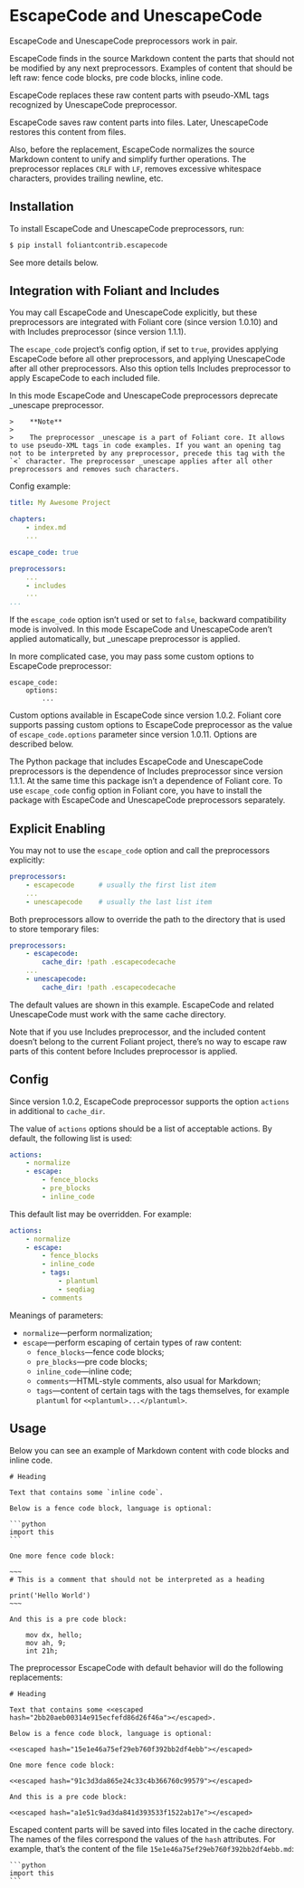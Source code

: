 # EscapeCode and UnescapeCode

EscapeCode and UnescapeCode preprocessors work in pair.

EscapeCode finds in the source Markdown content the parts that should not be modified by any next preprocessors. Examples of content that should be left raw: fence code blocks, pre code blocks, inline code.

EscapeCode replaces these raw content parts with pseudo-XML tags recognized by UnescapeCode preprocessor.

EscapeCode saves raw content parts into files. Later, UnescapeCode restores this content from files.

Also, before the replacement, EscapeCode normalizes the source Markdown content to unify and simplify further operations. The preprocessor replaces `CRLF` with `LF`, removes excessive whitespace characters, provides trailing newline, etc.

## Installation

To install EscapeCode and UnescapeCode preprocessors, run:

```bash
$ pip install foliantcontrib.escapecode
```

See more details below.

## Integration with Foliant and Includes

You may call EscapeCode and UnescapeCode explicitly, but these preprocessors are integrated with Foliant core (since version 1.0.10) and with Includes preprocessor (since version 1.1.1).

The `escape_code` project’s config option, if set to `true`, provides applying EscapeCode before all other preprocessors, and applying UnescapeCode after all other preprocessors. Also this option tells Includes preprocessor to apply EscapeCode to each included file.

In this mode EscapeCode and UnescapeCode preprocessors deprecate _unescape preprocessor.

    >    **Note**
    >
    >    The preprocessor _unescape is a part of Foliant core. It allows to use pseudo-XML tags in code examples. If you want an opening tag not to be interpreted by any preprocessor, precede this tag with the `<` character. The preprocessor _unescape applies after all other preprocessors and removes such characters.

Config example:

```yaml
title: My Awesome Project

chapters:
    - index.md
    ...

escape_code: true

preprocessors:
    ...
    - includes
    ...
...
```

If the `escape_code` option isn’t used or set to `false`, backward compatibility mode is involved. In this mode EscapeCode and UnescapeCode aren’t applied automatically, but _unescape preprocessor is applied.

In more complicated case, you may pass some custom options to EscapeCode preprocessor:

```
escape_code:
    options:
        ...
```

Custom options available in EscapeCode since version 1.0.2. Foliant core supports passing custom options to EscapeCode preprocessor as the value of `escape_code.options` parameter since version 1.0.11. Options are described below.

The Python package that includes EscapeCode and UnescapeCode preprocessors is the dependence of Includes preprocessor since version 1.1.1. At the same time this package isn’t a dependence of Foliant core. To use `escape_code` config option in Foliant core, you have to install the package with EscapeCode and UnescapeCode preprocessors separately.

## Explicit Enabling

You may not to use the `escape_code` option and call the preprocessors explicitly:

```yaml
preprocessors:
    - escapecode      # usually the first list item
    ...
    - unescapecode    # usually the last list item
```

Both preprocessors allow to override the path to the directory that is used to store temporary files:

```yaml
preprocessors:
    - escapecode:
        cache_dir: !path .escapecodecache
    ...
    - unescapecode:
        cache_dir: !path .escapecodecache
```

The default values are shown in this example. EscapeCode and related UnescapeCode must work with the same cache directory.

Note that if you use Includes preprocessor, and the included content doesn’t belong to the current Foliant project, there’s no way to escape raw parts of this content before Includes preprocessor is applied.

## Config

Since version 1.0.2, EscapeCode preprocessor supports the option `actions` in additional to `cache_dir`.

The value of `actions` options should be a list of acceptable actions. By default, the following list is used:

```yaml
actions:
    - normalize
    - escape:
        - fence_blocks
        - pre_blocks
        - inline_code
```

This default list may be overridden. For example:

```yaml
actions:
    - normalize
    - escape:
        - fence_blocks
        - inline_code
        - tags:
            - plantuml
            - seqdiag
        - comments
```

Meanings of parameters:

* `normalize`—perform normalization;
* `escape`—perform escaping of certain types of raw content:
    * `fence_blocks`—fence code blocks;
    * `pre_blocks`—pre code blocks;
    * `inline_code`—inline code;
    * `comments`—HTML-style comments, also usual for Markdown;
    * `tags`—content of certain tags with the tags themselves, for example `plantuml` for `<<plantuml>...</plantuml>`.

## Usage

Below you can see an example of Markdown content with code blocks and inline code.

    # Heading

    Text that contains some `inline code`.

    Below is a fence code block, language is optional:

    ```python
    import this
    ```

    One more fence code block:

    ~~~
    # This is a comment that should not be interpreted as a heading

    print('Hello World')
    ~~~

    And this is a pre code block:

        mov dx, hello;
        mov ah, 9;
        int 21h;

The preprocessor EscapeCode with default behavior will do the following replacements:

    # Heading

    Text that contains some <<escaped hash="2bb20aeb00314e915ecfefd86d26f46a"></escaped>.

    Below is a fence code block, language is optional:

    <<escaped hash="15e1e46a75ef29eb760f392bb2df4ebb"></escaped>

    One more fence code block:

    <<escaped hash="91c3d3da865e24c33c4b366760c99579"></escaped>

    And this is a pre code block:

    <<escaped hash="a1e51c9ad3da841d393533f1522ab17e"></escaped>

Escaped content parts will be saved into files located in the cache directory. The names of the files correspond the values of the `hash` attributes. For example, that’s the content of the file `15e1e46a75ef29eb760f392bb2df4ebb.md`:

    ```python
    import this
    ```
